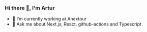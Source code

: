 ### Hi there 👋, I'm Artur

- 🔭 I’m currently working at Anextour
- 💬 Ask me about Next.js, React, github-actions and Typescript

